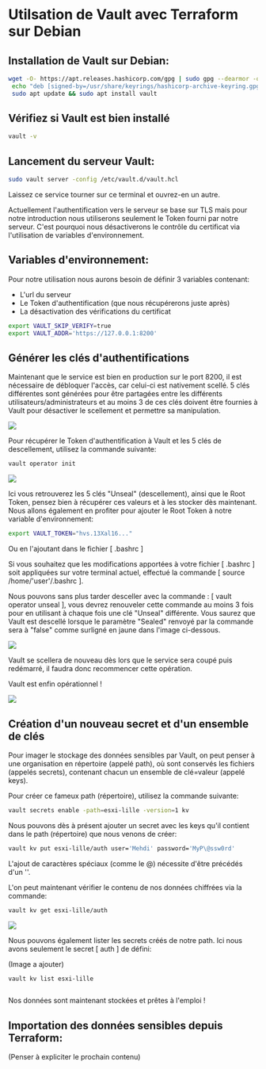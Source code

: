 # Utilsation de Vault avec Terraform sur Debian

## Installation de Vault sur Debian:

```Bash
wget -O- https://apt.releases.hashicorp.com/gpg | sudo gpg --dearmor -o /usr/share/keyrings/hashicorp-archive-keyring.gpg
 echo "deb [signed-by=/usr/share/keyrings/hashicorp-archive-keyring.gpg] https://apt.releases.hashicorp.com $(lsb_release -cs) main" | sudo tee /etc/apt/sources.list.d/hashicorp.list
 sudo apt update && sudo apt install vault
```
## Vérifiez si Vault est bien installé

```Bash
vault -v
```

## Lancement du serveur Vault:

```Bash
sudo vault server -config /etc/vault.d/vault.hcl
```

 Laissez ce service tourner sur ce terminal et ouvrez-en un autre.

Actuellement l'authentification vers le serveur se base sur TLS mais pour notre introduction nous utiliserons seulement le Token fourni par notre serveur. C'est pourquoi nous désactiverons le contrôle du certificat via l'utilisation de variables d'environnement. 

## Variables d'environnement:

Pour notre utilisation nous aurons besoin de définir 3 variables contenant:
  * L'url du serveur
  * Le Token d'authentification (que nous récupérerons juste après)
  * La désactivation des vérifications du certificat

```Bash
export VAULT_SKIP_VERIFY=true
export VAULT_ADDR='https://127.0.0.1:8200'
```

## Générer les clés d'authentifications

Maintenant que le service est bien en production sur le port 8200, il est nécessaire de débloquer l'accès, car celui-ci est nativement scellé. 5 clés différentes sont générées pour être partagées entre les différents utilisateurs/administrateurs et au moins 3 de ces clés doivent être fournies à Vault pour désactiver le scellement et permettre sa manipulation.

<p>
  <img src="http://93.90.205.194/github/terraform/vault/unseal_img.png" />
</p>

Pour récupérer le Token d'authentification à Vault et les 5 clés de descellement, utilisez la commande suivante:

```Bash
vault operator init
```

<p>
 <img src="https://media.licdn.com/dms/image/D4E12AQFfnQPN-r4r6Q/article-inline_image-shrink_1500_2232/0/1687962613611?e=1694044800&v=beta&t=8YipukfaIUGLaN4n3CAL8nf0bP6R1EcqgN6u5sxoIfI">
</p>

Ici vous retrouverez les 5 clés "Unseal" (descellement), ainsi que le Root Token, pensez bien à récupérer ces valeurs et à les stocker dès maintenant. Nous allons également en profiter pour ajouter le Root Token à notre variable d'environnement:

```Bash
export VAULT_TOKEN="hvs.13Xal16..."
```
Ou en l'ajoutant dans le fichier [ .bashrc ]


Si vous souhaitez que les modifications apportées à votre fichier [ .bashrc ] soit appliquées sur votre terminal actuel, effectué la commande [ source /home/'user'/.bashrc ].


Nous pouvons sans plus tarder desceller avec la commande : [ vault operator unseal ], vous devrez renouveler cette commande au moins 3 fois pour en utilisant à chaque fois une clé "Unseal" différente. Vous saurez que Vault est descellé lorsque le paramètre "Sealed" renvoyé par la commande sera à "false" comme surligné en jaune dans l'image ci-dessous.

<p>
 <img src="https://media.licdn.com/dms/image/D4E12AQFTjmHLVP6p-g/article-inline_image-shrink_1500_2232/0/1687964035068?e=1694044800&v=beta&t=JPitwE8UB3C6Eo0DKADs9T2HfXDpUmoR4QNUVvCR3YY" />
</p>
 Vault se scellera de nouveau dès lors que le service sera coupé puis redémarré, il faudra donc recommencer cette opération.

Vault est enfin opérationnel ! 
<p>
 <img src="https://media.licdn.com/dms/image/D4E12AQG7tasw5uvSOg/article-inline_image-shrink_1500_2232/0/1688070733890?e=1694044800&v=beta&t=sUahibcXqhCU3jLtWirz_WBcb2Rp-592Cd2AR6_YD9s" />
</p>

## Création d'un nouveau secret et d'un ensemble de clés

Pour imager le stockage des données sensibles par Vault, on peut penser à une organisation en répertoire (appelé path), où sont conservés les fichiers (appelés secrets), contenant chacun un ensemble de clé=valeur (appelé keys).

Pour créer ce fameux path (répertoire), utilisez la commande suivante:
```Bash
vault secrets enable -path=esxi-lille -version=1 kv
```
Nous pouvons dès à présent ajouter un secret avec les keys qu'il contient dans le path (répertoire) que nous venons de créer:
```Bash
vault kv put esxi-lille/auth user='Mehdi' password='MyP\@ssw0rd'
```
 L'ajout de caractères spéciaux (comme le @) nécessite d'être précédés d'un '\'.

L'on peut maintenant vérifier le contenu de nos données chiffrées via la commande: 
```Bash
vault kv get esxi-lille/auth
```

<p>
 <img src="https://media.licdn.com/dms/image/D4E12AQFZ8Xwfl0El_w/article-inline_image-shrink_1500_2232/0/1688071815916?e=1694044800&v=beta&t=sk4w2hbWkmUMkopronM74Zgglk6IoNIppoKapkw1yJE" />
</p>

Nous pouvons également lister les secrets créés de notre path. Ici nous avons seulement le secret [ auth ] de défini:

(Image a ajouter)

```Bash
vault kv list esxi-lille
```
<p>
 <img src="">
</p>

Nos données sont maintenant stockées et prêtes à l'emploi !

## Importation des données sensibles depuis Terraform:

(Penser à expliciter le prochain contenu)
